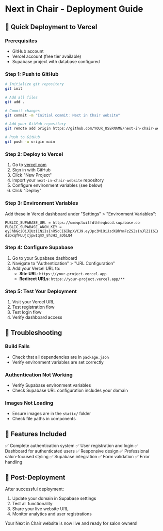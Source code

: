 # Next in Chair - Deployment Guide

## 🚀 Quick Deployment to Vercel

### Prerequisites
- GitHub account
- Vercel account (free tier available)
- Supabase project with database configured

### Step 1: Push to GitHub
```bash
# Initialize git repository
git init

# Add all files
git add .

# Commit changes
git commit -m "Initial commit: Next in Chair website"

# Add your GitHub repository
git remote add origin https://github.com/YOUR_USERNAME/next-in-chair-website.git

# Push to GitHub
git push -u origin main
```

### Step 2: Deploy to Vercel
1. Go to [vercel.com](https://vercel.com)
2. Sign in with GitHub
3. Click "New Project"
4. Import your `next-in-chair-website` repository
5. Configure environment variables (see below)
6. Click "Deploy"

### Step 3: Environment Variables
Add these in Vercel dashboard under "Settings" > "Environment Variables":

```
PUBLIC_SUPABASE_URL = https://umeqctwilfdlhheqbscd.supabase.co
PUBLIC_SUPABASE_ANON_KEY = eyJhbGciOiJIUzI1NiIsInR5cCI6IkpXVCJ9.eyJpc3MiOiJzdXBhYmFzZSIsInJlZiI6InVtZXFjdHdpbGZkbGhoZXFic2NkIiwicm9sZSI6ImFub24iLCJpYXQiOjE3NTA3OTg3MTcsImV4cCI6MjA2NjM3NDcxN30.kZIJe_enONH-diDxqfFLUjxjpwIqmX_8h3Hz_aDbLQ4
```

### Step 4: Configure Supabase
1. Go to your Supabase dashboard
2. Navigate to "Authentication" > "URL Configuration"
3. Add your Vercel URL to:
   - **Site URL**: `https://your-project.vercel.app`
   - **Redirect URLs**: `https://your-project.vercel.app/**`

### Step 5: Test Your Deployment
1. Visit your Vercel URL
2. Test registration flow
3. Test login flow
4. Verify dashboard access

## 🔧 Troubleshooting

### Build Fails
- Check that all dependencies are in `package.json`
- Verify environment variables are set correctly

### Authentication Not Working
- Verify Supabase environment variables
- Check Supabase URL configuration includes your domain

### Images Not Loading
- Ensure images are in the `static/` folder
- Check file paths in components

## 📱 Features Included

✅ Complete authentication system
✅ User registration and login
✅ Dashboard for authenticated users
✅ Responsive design
✅ Professional salon-focused styling
✅ Supabase integration
✅ Form validation
✅ Error handling

## 🎯 Post-Deployment

After successful deployment:
1. Update your domain in Supabase settings
2. Test all functionality
3. Share your live website URL
4. Monitor analytics and user registrations

Your Next in Chair website is now live and ready for salon owners!

